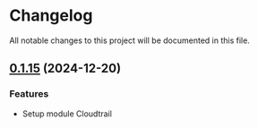 # Changelog

All notable changes to this project will be documented in this file.
## [0.1.15]() (2024-12-20)
### Features
* Setup module Cloudtrail
